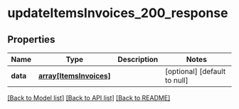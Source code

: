# updateItemsInvoices_200_response

## Properties
Name | Type | Description | Notes
------------ | ------------- | ------------- | -------------
**data** | [**array[ItemsInvoices]**](ItemsInvoices.md) |  | [optional] [default to null]

[[Back to Model list]](../README.md#documentation-for-models) [[Back to API list]](../README.md#documentation-for-api-endpoints) [[Back to README]](../README.md)


